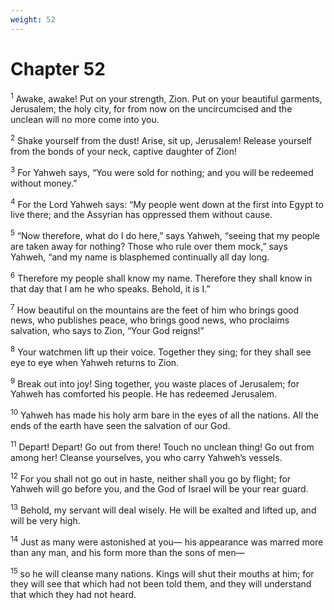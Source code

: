 ```yaml
---
weight: 52
---
```


# Chapter 52

<sup>1</sup> Awake, awake! Put on your strength, Zion. Put on your beautiful garments, Jerusalem, the holy city, for from now on the uncircumcised and the unclean will no more come into you. 

<sup>2</sup> Shake yourself from the dust! Arise, sit up, Jerusalem! Release yourself from the bonds of your neck, captive daughter of Zion! 

<sup>3</sup> For Yahweh says, “You were sold for nothing; and you will be redeemed without money.” 

<sup>4</sup> For the Lord Yahweh says: “My people went down at the first into Egypt to live there; and the Assyrian has oppressed them without cause. 

<sup>5</sup> “Now therefore, what do I do here,” says Yahweh, “seeing that my people are taken away for nothing? Those who rule over them mock,” says Yahweh, “and my name is blasphemed continually all day long. 

<sup>6</sup> Therefore my people shall know my name. Therefore they shall know in that day that I am he who speaks. Behold, it is I.” 

<sup>7</sup> How beautiful on the mountains are the feet of him who brings good news, who publishes peace, who brings good news, who proclaims salvation, who says to Zion, “Your God reigns!” 

<sup>8</sup> Your watchmen lift up their voice. Together they sing; for they shall see eye to eye when Yahweh returns to Zion. 

<sup>9</sup> Break out into joy! Sing together, you waste places of Jerusalem; for Yahweh has comforted his people. He has redeemed Jerusalem. 

<sup>10</sup> Yahweh has made his holy arm bare in the eyes of all the nations. All the ends of the earth have seen the salvation of our God. 

<sup>11</sup> Depart! Depart! Go out from there! Touch no unclean thing! Go out from among her! Cleanse yourselves, you who carry Yahweh’s vessels. 

<sup>12</sup> For you shall not go out in haste, neither shall you go by flight; for Yahweh will go before you, and the God of Israel will be your rear guard. 

<sup>13</sup> Behold, my servant will deal wisely. He will be exalted and lifted up, and will be very high. 

<sup>14</sup> Just as many were astonished at you— his appearance was marred more than any man, and his form more than the sons of men— 

<sup>15</sup> so he will cleanse many nations. Kings will shut their mouths at him; for they will see that which had not been told them, and they will understand that which they had not heard. 


